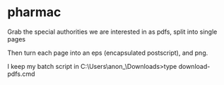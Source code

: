 # pharmac
Grab the special authorities we are interested in as pdfs, split into single pages

Then turn each page into an eps (encapsulated postscript), and png.

I keep my batch script in C:\Users\anon_\Downloads>type download-pdfs.cmd
